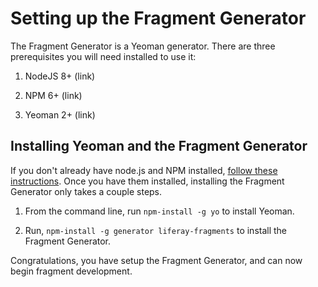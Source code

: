 # Setting up the Fragment Generator

The Fragment Generator is a Yeoman generator. There are three prerequisites you 
will need installed to use it:

1. NodeJS 8+ (link)

2. NPM 6+ (link)

3. Yeoman 2+ (link)

## Installing Yeoman and the Fragment Generator

If you don't already have node.js and NPM installed, [follow these instructions](link). Once you have them installed, installing the Fragment 
Generator only takes a couple steps.

1.  From the command line, run `npm-install -g yo` to install Yeoman.

2.  Run, `npm-install -g generator liferay-fragments` to install the Fragment 
    Generator.
    
Congratulations, you have setup the Fragment Generator, and can now begin 
fragment development.
